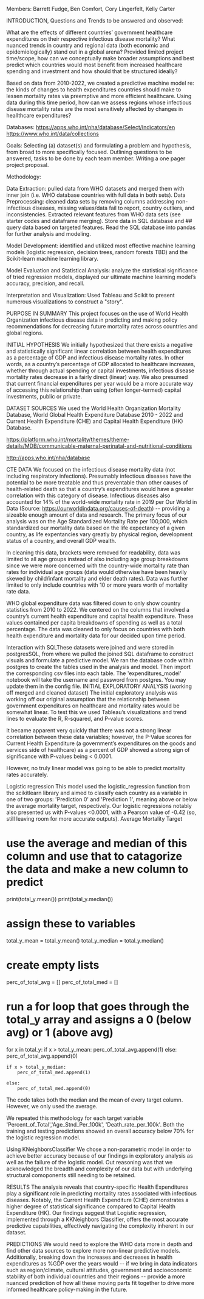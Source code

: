 Members: Barrett Fudge, Ben Comfort, Cory Lingerfelt, Kelly Carter

INTRODUCTION, Questions and Trends to be answered and observed:

What are the effects of different countries’ government healthcare expenditures on their respective infectious disease mortality? What nuanced trends in country and regional data (both economic and epidemiologically) stand out in a global arena? Provided limited project time/scope, how can we conceptually make broader assumptions and best predict which countries would most benefit from increased healthcare spending and investment and how should that be structured ideally?

Based on data from 2010-2022, we created a predictive machine model re: the kinds of changes to health expenditures countries should make to lessen mortality rates via preemptive and more efficient healthcare. Using data during this time period, how can we assess regions whose infectious disease mortality rates are the most sensitively affected by changes in heallthcare expenditures?

Databases: https://apps.who.int/nha/database/Select/Indicators/en 
https://www.who.int/data/collections


Goals:
Selecting (a) dataset(s) and formulating a problem and hypothesis, from broad to more specifically focused.
Outlining questions to be answered, tasks to be done by each team member.
Writing a one pager project proposal.

Methodology:

Data Extraction: pulled data from WHO datasets and merged them with inner join (i.e. WHO database countries with full data in both sets).
Data Preprocessing: cleaned data sets by removing columns addressing non-infectious diseases, missing values/data fail to report, country outliers, and inconsistencies. Extracted relevant features from WHO data sets (see starter codes and dataframe merging). Store data in SQL database and ## query data based on targeted features. Read the SQL database into pandas for further analysis and modeling.

Model Development: identified and utilized most effective machine learning models (logistic regression, decision trees, random forests TBD) and the Scikit-learn machine learning library.

Model Evaluation and Statistical Analysis: analyze the statistical significance of tried regression models, displayed our ultimate machine learning model’s accuracy, precision, and recall.

Interpretation and Visualization: Used Tableau and Scikit to present numerous visualizations to construct a "story".

PURPOSE IN SUMMARY
This project focuses on the use of World Health Organization infectious disease data in predicting and making policy recommendations for decreasing future mortality rates across countries and global regions.

INITIAL HYPOTHESIS
We initially hypothesized that there exists a negative and statistically significant linear correlation between health expenditures as a percentage of GDP and infectious disease mortality rates. In other words, as a country’s percentage of GDP allocated to healthcare increases, whether through actual spending or capital investments, infectious disease mortality rates decrease in a fairly direct (linear) way. We also presumed that current financial expenditures per year would be a more accurate way of accessing this relationship than using (often longer-termed) capital investments, public or private.

DATASET SOURCES
We used the World Health Organization Mortality Database, World Global Health Expenditure Database 2010 - 2022 and Current Health Expenditure (CHE) and Capital Health Expenditure (HK) Database.

https://platform.who.int/mortality/themes/theme-details/MDB/communicable-maternal-perinatal-and-nutritional-conditions

http://apps.who.int/nha/database

CTE DATA
We focused on the infectious disease mortality data (not including respiratory infections). Presumably infectious diseases have the potential to be more treatable and thus preventable than other causes of health-related death so that a country’s expenditures would have a greater correlation with this category of disease. Infectious diseases also accounted for 14% of the world-wide mortality rate in 2019 per Our World in Data (Source: https://ourworldindata.org/causes-of-death) -- providing a sizeable enough amount of data and research. The primary focus of our analysis was on the Age Standardized Mortality Rate per 100,000, which standardized our mortality data based on the life expectancy of a given country, as life expentancies vary greatly by physical region, development status of a country, and overall GDP wealth.

In cleaning this data, brackets were removed for readability, data was limited to all age groups instead of also including age group breakdowns since we were more concerned with the country-wide mortality rate than rates for individual age groups (data would otherwise have been heavily skewed by child/infant mortality and elder death rates). Data was further limited to only include countries with 10 or more years worth of mortality rate data.

WHO global expenditure data was filtered down to only show country statistics from 2010 to 2022. We centered on the columns that involved a country’s current health expenditure and capital health expenditure. These values contained per capita breakdowns of spending as well as a total percentage. The data was cleaned to only focus on countries with both health expenditure and mortality data for our decided upon time period.

Interaction with SQLThese datasets were joined and were stored in postgresSQL, from where we pulled the joined SQL dataframe to construct visuals and formulate a predictive model. We ran the database code within postgres to create the tables used in the analysis and model. Then import the corresponding csv files into each table. The 'expenditures_model' notebook will take the username and password from postgres. You may update them in the config file.
INITIAL EXPLORATORY ANALYSIS (working off merged and cleaned dataset)
The initial exploratory analysis was working off our original assumption that the relationship between government expenditures on healthcare and mortality rates would be somewhat linear. To test this we used Tableau’s visualizations and trend lines to evaluate the R, R-squared, and P-value scores.

It became apparent very quickly that there was not a strong linear correlation between these data variables; however, the P-Value scores for Current Health Expenditure (a government’s expenditures on the goods and services side of healthcare) as a percent of GDP showed a strong sign of significance with P-values being < 0.0001.

However, no truly linear model was going to be able to predict mortality rates accurately.

Logistic regression
This model used the logistic_regression function from the scikitlearn library and aimed to classify each country as a variable in one of two groups: 'Prediction 0' and 'Prediction 1', meaning above or below the average mortality target, respectively. Our logistic regressions notably also presented us with P-values <0.0001, with a Pearson value of -0.42 (so, still leaving room for more accurate outputs).
Average Mortality Target
# use the average and median of this column and use that to catagorize the data and make a new column to predict

print(total_y.mean())
print(total_y.median())


# assign these to variables
total_y_mean = total_y.mean()
total_y_median = total_y.median()

# create empty lists
perc_of_total_avg = []
perc_of_total_med = []

# run a for loop that goes through the total_y array and assigns a 0 (below avg) or 1 (above avg)
for x in total_y:
    if x > total_y_mean:
        perc_of_total_avg.append(1)
    else:
        perc_of_total_avg.append(0)
        
    if x > total_y_median:
        perc_of_total_med.append(1)
        
    else:
        perc_of_total_med.append(0)
        
The code takes both the median and the mean of every target column. However, we only used the average.

We repeated this methodology for each target variable 'Percent_of_Total','Age_Stnd_Per_100k', 'Death_rate_per_100k'.
Both the training and testing predictions showed an overall accuracy below 70% for the logistic regression model.

Using KNeighborsClassifier
We chose a non-parametric model in order to achieve better accuracy because of our findings in exploratory analysis as well as the failure of the logistic model. Out reasoning was that we acknowledged the breadth and complexity of our data but with underlying structural comoponents still needing to be retained.

RESULTS
The analysis reveals that country-specific Health Expenditures play a significant role in predicting mortality rates associated with infectious diseases. Notably, the Current Health Expenditure (CHE) demonstrates a higher degree of statistical significance compared to Capital Health Expenditure (HK). Our findings suggest that Logistic regression, implemented through a KKNeighbors Classifier, offers the most accurate predictive capabilities, effectively navigating the complexity inherent in our dataset.

PREDICTIONS We would need to explore the WHO data more in depth and find other data sources to explore more non-linear predictive models. Additionally, breaking down the increases and decreases in health expenditures as %GDP over the years would -- if we bring in data indicators such as region/climate, cultural attitudes, government and socioeconomic stability of both individual countries and their regions -- provide a more nuanced prediction of how all these moving parts fit together to drive more informed healthcare policy-making in the future.
